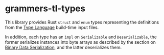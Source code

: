 # grammers-tl-types

This library provides Rust `struct` and `enum` types representing
the definitions from the [Type Language] build-time input files.

In addition, each type has an `impl` on `Serializable` and `Deserializable`,
the former serializes instances into byte arrays as described by the section
on [Binary Data Serialization], and the latter deserializes them.

[Type Language]: https://core.telegram.org/mtproto/TL
[Binary Data Serialization]: https://core.telegram.org/mtproto/serialize